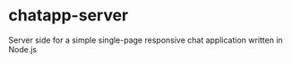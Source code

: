 # chatapp-server
Server side for a simple single-page responsive chat application written in Node.js
